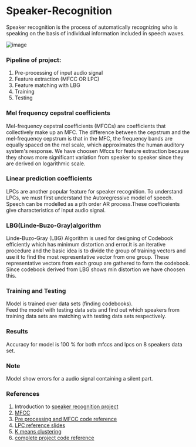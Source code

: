 # Speaker-Recognition
Speaker recognition is the process of automatically recognizing who is speaking on the basis of individual information included in speech waves.

![image](https://user-images.githubusercontent.com/92499855/137593881-06a6708a-43bf-4cec-bb01-7f21da458ae5.png)

### Pipeline of project:
1) Pre-processing of input audio signal
2) Feature extraction (MFCC OR LPC)
3) Feature matching with LBG
4) Training 
5) Testing 

### Mel frequency cepstral coefficients
Mel-frequency cepstral coefficients (MFCCs) are coefficients that collectively make up an MFC. The difference between the cepstrum and the mel-frequency cepstrum is that in the MFC, the frequency bands are equally spaced on the mel scale, which approximates the human auditory system's response. We have choosen Mfccs for feature extraction because they shows more significant variation from speaker to speaker since they are derived on logarithmic scale.
### Linear prediction coefficients
LPCs are another popular feature for speaker recognition. To understand LPCs, we must first understand the Autoregressive model of speech. Speech can be modelled as a pth order AR process.These coefficeients give characteristics of input audio signal.
### LBG(Linde-Buzo-Gray)algorithm
Linde-Buzo-Gray (LBG) Algorithm is used for designing of Codebook efficiently which has minimum distortion and error.It is an iterative procedure and the basic idea is to divide the group of training vectors and use it to find the most representative vector from one group. These representative vectors from each group are gathered to form the codebook. Since codebook derived from LBG shows min distortion we have choosen this.


### Training and Testing
Model is trained over data sets (finding codebooks).  
Feed the model with testing data sets and find out which speakers from training data sets are matching with testing data sets respectively. 

### Results
Accuracy for model is 100 % for both mfccs and lpcs on 8 speakers data set.
### Note
Model show errors for a audio signal containing a silent part.
### References
1) Introduction to [speaker recognition project](https://minhdo.ece.illinois.edu/teaching/speaker_recognition/speaker_recognition.html)
2) [MFCC](http://www.practicalcryptography.com/miscellaneous/machine-learning/guide-mel-frequency-cepstral-coefficients-mfccs/)
3) [Pre processing and MFCC code reference](https://aadityachapagain.com/2020/08/asr-mfcc-filterbanks/)
4) [LPC reference slides](https://docs.google.com/presentation/d/1hBIF-j9fH92bnA72nzNQhTr5RXCcIK7AA-e6LIHX4Hw/edit#slide=id.gf4f26d30c1_0_13)
5) [K means clustering](https://github.com/CihanBosnali/Machine-Learning-without-Libraries/blob/master/K-Means-Clustering/K-Means-Clustering-without-ML-libraries.ipynb)
6) [complete project code reference](https://ccrma.stanford.edu/~orchi/Documents/speaker_recognition_report.pdf)
















